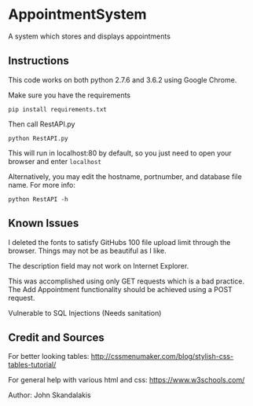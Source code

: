 # AppointmentSystem
A system which stores and displays appointments

## Instructions
This code works on both python 2.7.6 and 3.6.2 using Google Chrome.

Make sure you have the requirements

    pip install requirements.txt

Then call RestAPI.py

    python RestAPI.py

This will run in localhost:80 by default, so you just need to open your browser and enter `localhost`

Alternatively, you may edit the hostname, portnumber, and database file name. For more info:

    python RestAPI -h

## Known Issues
I deleted the fonts to satisfy GitHubs 100 file upload limit through the browser. Things may not be as beautiful as I like.

The description field may not work on Internet Explorer.

This was accomplished using only GET requests which is a bad practice. The Add Appointment functionality should be achieved using a POST request.

Vulnerable to SQL Injections (Needs sanitation)

## Credit and Sources
For better looking tables:
http://cssmenumaker.com/blog/stylish-css-tables-tutorial/

For general help with various html and css:
https://www.w3schools.com/

Author: John Skandalakis
